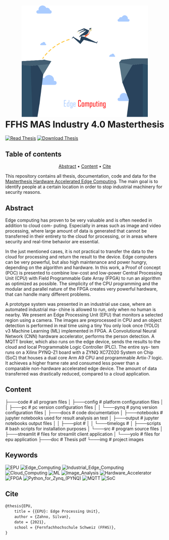<h1 align="center">
  <br>
  <img src="./img/edge-jump.png" alt="EPU Logo" width="400">
  <br>
  FFHS MAS Industry 4.0 Masterthesis
  <br>
</h1>

[![Read Thesis](https://img.shields.io/badge/Read-Thesis-blue)](https://github.com/tschinz/ffhs-masterthesis-epu/blob/master/doc/ffhs-mas-ind4_0-silvan_zahno-thesis.pdf) [![Download Thesis](https://img.shields.io/badge/Download-Thesis-brightgreen)](https://github.com/tschinz/ffhs-masterthesis-epu/raw/master/ffhs-mas-ind4_0-silvan_zahno-thesis-print.pdf)

## Table of contents

<p align="center">
  <a href="#abstract">Abstract</a> •
  <a href="#content">Content</a> •
  <a href="#cite">Cite</a>
</p>

This repository contains all thesis, documentation, code and data for the [Masterthesis Hardware Accelerated Edge Computing](https://github.com/tschinz/ffhs-masterthesis-epu).
The main goal is to identify people at a certain location in order to stop industrial machinery for security reasons.

## Abstract

Edge computing has proven to be very valuable and is often needed in addition to cloud com- puting. Especially in areas such as image and video processing, where large amount of data is generated that cannot be transferred in their entirety to the cloud for processing, or in areas where security and real-time behavior are essential.

In the just mentioned cases, it is not practical to transfer the data to the cloud for processing and return the result to the device. Edge computers can be very powerful, but also high maintenance and power hungry, depending on the algorithm and hardware. In this work, a Proof of concept (POC) is presented to combine low-cost and low-power Central Processing Unit (CPU) with Field Programmable Gate Array (FPGA) to run an algorithm as optimized as possible. The simplicity of the CPU programming and the modular and parallel nature of the FPGA creates very powerful hardware, that can handle many different problems.

A prototype system was presented in an industrial use case, where an automated industrial ma- chine is allowed to run, only when no human is nearby. We present an Edge Processing Unit (EPU) that monitors a selected region using a camera. The images are preprocessed in CPU and an object detection is performed in real time using a tiny You only look once (YOLO) v3 Machine Learning (ML) implemented in FPGA. A Convolutional Neural Network (CNN) hardware accelerator, performs the person detection. A MQTT broker, which also runs on the edge device, sends the results to the cloud and local Programmable Logic Controller (PLC). The entire sys- tem runs on a Xilinx PYNQ-Z1 board with a ZYNQ XC7Z020 System on Chip (SoC) that houses a dual core Arm A9 CPU and programmable Artix-7 logic. It achieves a higher frame rate and consumed less power than a comparable non-hardware accelerated edge device. The amount of data transferred was drastically reduced, compared to a cloud application.

## Content

├───code              # all program files
│   ├───config        # platform configuration files
│   │   ├───pc        # pc version configuration files
│   │   └───pynq      # pynq version configuration files
│   ├───docs          # code documentation
│   ├───notebooks     # jupyter notebooks used for result analysis an test
│   ├───output        # jupyter notebooks output files
│   │   ├───plot      # 
│   │   └───timelogs  #
│   ├───scripts       # bash scripts for installation purposes
│   └───src           # program source files
│       ├───streamlit # files for streamlit client application
│       └───yolo      # files for epu application
├───doc               # Thesis pdf
└───img               # project images

## Keywords
![EPU](https://img.shields.io/badge/-EPU-red) ![Edge_Computing](https://img.shields.io/badge/-Edge_Computing-red) ![Industrial_Edge_Computing](https://img.shields.io/badge/-Industrial_Edge_Computing-red) ![Cloud_Computing](https://img.shields.io/badge/-Cloud_Computing-red) ![ML](https://img.shields.io/badge/-ML-red) ![Image_Analysis](https://img.shields.io/badge/-Image_Analysis-red) ![Hardware_Accelerator](https://img.shields.io/badge/-Hardware_Accelerator-red) ![FPGA](https://img.shields.io/badge/-FPGA-red) ![Python_for_Zynq_(PYNQ)](https://img.shields.io/badge/-Python_for_Zynq_(PYNQ)-red) ![MQTT](https://img.shields.io/badge/-MQTT-red) ![SoC](https://img.shields.io/badge/-SoC-red)

## Cite

```latex
@thesis{EPU,
    title = {{EPU}: Edge Processing Unit},
    author = {Zahno, Silvan},
    date = {2021},
    school = {Fernfachhochschule Schweiz (FFHS)},
}
```

